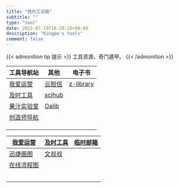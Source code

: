 ```yaml
---
title: "我的工具箱"
subtitle: ""
type: "tool"
date: 2022-07-19T16:20:25+08:00
description: "Kingpo's tools"
comment: false
---
```


{{< admonition tip 提示 >}}
工具资源，奇门遁甲。
{{< /admonition >}}



| 工具导航站                                            | 其他                                                      | 电子书                                   |
| ----------------------------------------------------- | --------------------------------------------------------- | ---------------------------------------- |
| [我爱运营](https://www.52yunying.com "聚合各类资源" ) | [云短信](https://yunduanxin.net/ "接收短信验证码")        | [z-library](https://zh.singlelogin.me/ ) |
| [及时工具](https://www.67tool.com "在线工具集合")     | [scihub](https://tool.yovisun.com/scihub/ "全球论文下载") | []()                                     |
| [果汁实验室](http://guozhivip.com/lab/ "资源导航站")  | [Oalib](https://www.oalib.com/ "论文免费下载")            | []()                                     |
| [创造师导航](https://chuangzaoshi.com/ "资源导航站")  | []()                                                      | []()                                     |
| []()                                                  | []()                                                      | []()                                     |
| []()                                                  | []()                                                      | []()                                     |
| []()                                                  | []()                                                      | []()                                     |


| [我爱运营](https://www.52yunying.com)              | [及时工具](https://www.67tool.com)               | [临时邮箱](https://www.67tool.com) |
| -------------------------------------------------- | ------------------------------------------------ | ---------------------------------- |
| [迅捷画图](https://www.liuchengtu.com/ "迅捷画图") | [文叔叔](https://www.wenshushu.cn/ "临时传文件") | []()                               |
| [在线流程图](https://app.diagrams.net/)            | []()                                             | []()                               |
| []()                                               | []()                                             | []()                               |
| []()                                               | []()                                             | []()                               |
| []()                                               | []()                                             | []()                               |
| []()                                               | []()                                             | []()                               |
| []()                                               | []()                                             | []()                               |




